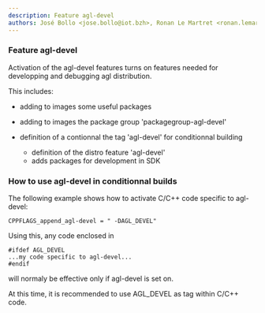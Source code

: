 ```yaml
---
description: Feature agl-devel
authors: José Bollo <jose.bollo@iot.bzh>, Ronan Le Martret <ronan.lemartret@iot.bzh>, Stephane Desneux <stephane.desneux@iot.bzh>, Yannick Gicquel <yannick.gicquel@iot.bzh>
---
```

	
### Feature agl-devel
	 
Activation of the agl-devel features turns on
features needed for developping and debugging
agl distribution.

This includes:

* adding to images some useful packages
* adding to images the package group 'packagegroup-agl-devel'
* definition of a contionnal the tag 'agl-devel'
    for conditionnal building

  * definition of the distro feature 'agl-devel'
  * adds packages for development in SDK

### How to use agl-devel in conditionnal builds

The following example shows how to activate C/C++ code
specific to agl-devel:

```yocto
CPPFLAGS_append_agl-devel = " -DAGL_DEVEL"
```

Using this, any code enclosed in

```yocto
#ifdef AGL_DEVEL
...my code specific to agl-devel...
#endif
```

will normaly be effective only if agl-devel is set on.

At this time, it is recommended to use AGL_DEVEL as tag
within C/C++ code.
